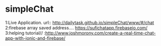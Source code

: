 # simpleChat
1:Live Application. url::
http://dailytask.github.io/simpleChat/www/#/chat
2:firebase array saved address....
https://sufichatapp.firebaseio.com/
3:helping tutorial//
:http://www.joshmorony.com/create-a-real-time-chat-app-with-ionic-and-firebase/



